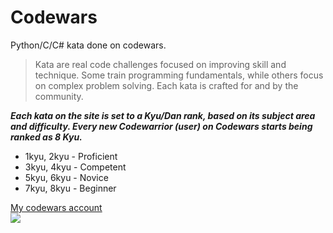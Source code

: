 # Codewars
Python/C/C# kata done on codewars.

>Kata are real code challenges focused on improving skill and technique. Some train programming fundamentals, while others focus on complex problem solving. Each kata is crafted for and by the community.

***Each kata on the site is set to a Kyu/Dan rank, based on its subject area and difficulty. Every new Codewarrior (user) on Codewars starts being ranked as 8 Kyu.***
- 1kyu, 2kyu - Proficient  
- 3kyu, 4kyu - Competent  
- 5kyu, 6kyu - Novice  
- 7kyu, 8kyu - Beginner  

[My codewars account](https://www.codewars.com/users/FeNoM)  
![](https://www.codewars.com/users/FeNoM/badges/large)
